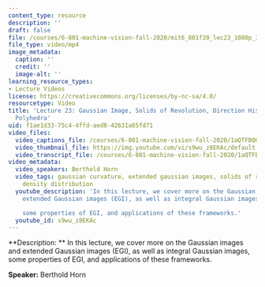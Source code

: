 ```yaml
---
content_type: resource
description: ''
draft: false
file: /courses/6-801-machine-vision-fall-2020/mit6_801f20_lec23_1080p_360p_16_9.mp4
file_type: video/mp4
image_metadata:
  caption: ''
  credit: ''
  image-alt: ''
learning_resource_types:
- Lecture Videos
license: https://creativecommons.org/licenses/by-nc-sa/4.0/
resourcetype: Video
title: 'Lecture 23: Gaussian Image, Solids of Revolution, Direction Histograms, Regular
  Polyhedra'
uid: f1ae1d33-75c4-4ffd-aed8-42631a65fd71
video_files:
  video_captions_file: /courses/6-801-machine-vision-fall-2020/1aQTFBQGfGnvv9KOy9wXVqcJH84p_sqq9_transcript.webvtt
  video_thumbnail_file: https://img.youtube.com/vi/s9wu_z8EKAc/default.jpg
  video_transcript_file: /courses/6-801-machine-vision-fall-2020/1aQTFBQGfGnvv9KOy9wXVqcJH84p_sqq9_transcript.pdf
video_metadata:
  video_speakers: Berthold Horn
  video_tags: gaussian curvature, extended gaussian images, solids of revolution,
    density distribution
  youtube_description: 'In this lecture, we cover more on the Gaussian images and
    extended Gaussian images (EGI), as well as integral Gaussian images,

    some properties of EGI, and applications of these frameworks.'
  youtube_id: s9wu_z8EKAc
---
```

**Description: ** In this lecture, we cover more on the Gaussian images and extended Gaussian images (EGI), as well as integral Gaussian images,    
some properties of EGI, and applications of these frameworks.

**Speaker:** Berthold Horn